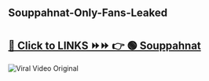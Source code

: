 
 ## Souppahnat-Only-Fans-Leaked

# <h2><a href="https://clipsfans.com/Souppahnat&ref=git">🔗 Click to LINKS ⏩⏩ 👉 🟢 Souppahnat </a></h2>

<a href="https://clipsfans.com/Souppahnat&ref=git" rel="nofollow" data-target="animated-image.originalLink"><img src="https://i.ibb.co.com/xMMVF88/686577567.gif" alt="Viral Video Original" style="max-width: 100%; display: inline-block;" data-target="animated-image.originalImage"></a>
